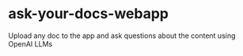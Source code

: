 # ask-your-docs-webapp
Upload any doc to the app and ask questions about the content using OpenAI LLMs
